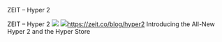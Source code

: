 ZEIT – Hyper 2

ZEIT – Hyper 2
![](../_resources/dca156a8c0c6f9ebac7ca04337546c63.png)
![](:/8f1547e454348e94fd4630320f346964)https://zeit.co/blog/hyper2
Introducing the All-New Hyper 2 and the Hyper Store